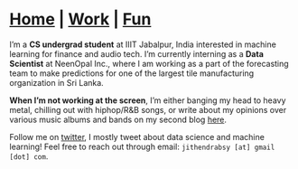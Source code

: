 # **[Home](https://avi-jit.github.io/)** | [Work](https://avi-jit.github.io/work) | [Fun](https://avi-jit.github.io/fun)

I’m a **CS undergrad student** at IIIT Jabalpur, India interested in machine learning for finance and audio tech. I’m currently interning as a **Data Scientist** at NeenOpal Inc., where I am working as a part of the forecasting team to make predictions for one of the largest tile manufacturing organization in Sri Lanka. 

**When I’m not working at the screen**, I’m either banging my head to heavy metal, chilling out with hiphop/R&B songs, or write about my opinions over various music albums and bands on my second blog [here](https://jithendrabsy.github.io/thoughts/).

Follow me on [twitter](https://twitter.com/jithendrabsy), I mostly tweet about data science and machine learning! Feel free to reach out through email: `jithendrabsy [at] gmail [dot] com`.
